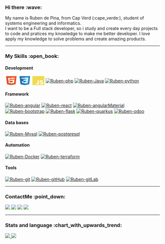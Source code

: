 <h3> Hi there :wave: </h3>

<p>My name is Ruben de Pina, from Cap Verd (:cape_verde:), student of systems engineering and informatics.<br> 
I want to be a Full stack developer, so i study and create every day projects to code and pratices my knowledge to make me better developer. I love apply my knowledge to solve problems and create amazing products.</p>
<hr>

<h3> My Skills :open_book: </h3>  
<h4>Development</h4>
<p><div style="display: inline_block">
  <a href="https://www.w3schools.com/html/" target="_blank"><img align="center" alt="Ruben-HTML" height="30" width="40" src="https://raw.githubusercontent.com/devicons/devicon/master/icons/html5/html5-original.svg" /></a>
  <a href="https://www.w3schools.com/css/" target="_blank"><img align="center" alt="Ruben-CSS" height="30" width="40" src="https://raw.githubusercontent.com/devicons/devicon/master/icons/css3/css3-original.svg" /></a>
  <a href="https://www.javascript.com/" target="_blank"><img align="center" alt="Ruben-JavaScript" height="30" width="40" src="https://raw.githubusercontent.com/devicons/devicon/master/icons/javascript/javascript-plain.svg" /></a>
  <a href="https://www.php.net/" target="_blank"><img align="center" alt="Ruben-php" height="40" width="50" src="https://cdn.jsdelivr.net/gh/devicons/devicon/icons/php/php-original.svg" /></a> 
  <a href="https://www.java.com/" target="_blank"><img align="center" alt="Ruben-Java" height="40" width="50" src="https://cdn.jsdelivr.net/gh/devicons/devicon/icons/java/java-original.svg" /></a>
  <a href="https://www.python.org/" target="_blank"><img align="center" alt="Ruben-python" height="40" width="50" src="https://cdn.jsdelivr.net/gh/devicons/devicon/icons/python/python-original.svg" /></a> 
</div></p>

<h4>Framework</h4>
<p><div style="display: inline_block">
  <a href="https://angular.io/" target="_blank"><img align="center" alt="Ruben-angular" height="30" width="40" src="https://cdn.jsdelivr.net/gh/devicons/devicon/icons/angularjs/angularjs-original.svg" /></a>
  <a href="https://reactjs.org/" target="_blank"><img align="center" alt="Ruben-react" height="30" width="40" src="https://cdn.jsdelivr.net/gh/devicons/devicon/icons/react/react-original-wordmark.svg" /></a>
  <a href="https://material.angular.io/" target="_blank"><img align="center" alt="Ruben-angularMaterial" height="30" width="30" src="https://user-images.githubusercontent.com/75695011/184117409-e7eaba98-4c37-40dc-a52f-f1918d06cbc5.png" /></a>
  <a href="https://getbootstrap.com/" target="_blank"><img align="center" alt="Ruben-bootstrap" height="30" width="40" src="https://cdn.jsdelivr.net/gh/devicons/devicon/icons/bootstrap/bootstrap-original.svg" /></a>
  <a href="https://flask.palletsprojects.com/" target="_blank"><img align="center" alt="Ruben-flask" height="40" width="50" src="https://cdn.jsdelivr.net/gh/devicons/devicon/icons/flask/flask-original.svg" /></a> 
  <a href="https://quarkus.io/" target="_blank"><img align="center" alt="Ruben-quarkus" height="30" width="30" src="https://user-images.githubusercontent.com/75695011/200284428-99995bf1-4aa7-4a88-b6c2-5a0cac9f9b3e.png" /></a>
   <a href="https://www.odoo.com/" target="_blank"><img align="center" alt="Ruben-odoo" height="30" width="60" src="https://user-images.githubusercontent.com/75695011/184119597-9fbb632f-7220-4363-b012-e148930daa2f.png" /></a>  
</div></p>

<h4>Data bases</h4>
<p><div style="display: inline_block">
  <a href="https://www.mysql.com/" target="_blank"><img align="center" alt="Ruben-Mysql" height="30" width="40" src="https://cdn.jsdelivr.net/gh/devicons/devicon/icons/mysql/mysql-original.svg" /></a>
  <a href="https://www.postgresql.org/" target="_blank"><img align="center" alt="Ruben-postgresql" height="40" width="50" src="https://cdn.jsdelivr.net/gh/devicons/devicon/icons/postgresql/postgresql-original.svg" /></a>
</div></p>

<h4>Automation</h4>
<p><div style="display: inline_block">
  <a href="https://www.docker.com/" target="_blank"><img align="center" alt="Ruben-Docker" height="30" width="40" src="https://cdn.jsdelivr.net/gh/devicons/devicon/icons/docker/docker-original-wordmark.svg" /></a>
  <a href="https://www.terraform.io/" target="_blank"><img align="center" alt="Ruben-terraform" height="40" width="50" src="https://cdn.jsdelivr.net/gh/devicons/devicon/icons/terraform/terraform-original-wordmark.svg" /></a>
</div></p>

<h4>Tools</h4>
<p><div style="display: inline_block">
  <a href="https://git-scm.com/" target="_blank"><img align="center" alt="Ruben-git" height="30" width="40" src="https://cdn.jsdelivr.net/gh/devicons/devicon/icons/git/git-original.svg" /></a>
  <a href="https://github.com/" target="_blank"><img align="center" alt="Ruben-gitHub" height="30" width="40" src="https://cdn.jsdelivr.net/gh/devicons/devicon/icons/github/github-original-wordmark.svg" /></a>
  <a href="https://gitlab.com/" target="_blank"><img align="center" alt="Ruben-gitLab" height="30" width="40" src="https://cdn.jsdelivr.net/gh/devicons/devicon/icons/gitlab/gitlab-original-wordmark.svg" /></a>
</div></p>
<hr> 

<h3> ContactMe :point_down: </h3>

<p><div>
 <a href="https://www.instagram.com/ruben.jr__/" target="_blank"><img src="https://img.shields.io/badge/-Instagram-%23E4405F?style=for-the-badge&logo=instagram&logoColor=white" target="_blank"></a>
 <a href="https://discord.com/channels/@BLINK#6465" target="_blank"><img src="https://img.shields.io/badge/Discord-7289DA?style=for-the-badge&logo=discord&logoColor=white" target="_blank"></a> 
  <a href = "mailto:rubenpina758@gmail.com"><img src="https://img.shields.io/badge/-Gmail-%23333?style=for-the-badge&logo=gmail&logoColor=white" target="_blank"></a>
  <a href="https://www.linkedin.com/in/ruben-pina-3851b4235/" target="_blank"><img src="https://img.shields.io/badge/-LinkedIn-%230077B5?style=for-the-badge&logo=linkedin&logoColor=white" target="_blank"></a> 
</div></p>
<hr>

<h3> Stats and language :chart_with_upwards_trend: </h3>

<p><div>
  <a href="https://github.com/Ruben-JR">
  <img height="180em" src="https://github-readme-stats.vercel.app/api?username=Ruben-JR&show_icons=true&theme=dark&include_all_commits=true&count_private=true"/>
  <img height="180em" src="https://github-readme-stats.vercel.app/api/top-langs/?username=Ruben-JR&layout=compact&langs_count=7&theme=dark"/>
</div></p>
